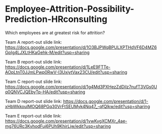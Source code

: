 # Employee-Attrition-Possibility-Prediction-HRconsulting

Which employees are at greatest risk for attrition?

Team A report-out slide link: https://docs.google.com/presentation/d/1O3BJPWqBPULXPTHdVF6D4MZ6GpIg4LJXLtHKaGehk-M/edit?usp=sharing 

Team B report-out slide link: https://docs.google.com/presentation/d/1LeE9FTTe-AOpLtnT0JJmLPwp0RwV-I3UxiytVax23CU/edit?usp=sharing 

Team C report-out slide link: https://docs.google.com/presentation/d/1g4Md3PXHezZdDilz7nufT3VGs0Uq0QNVCJQEbyTp-HA/edit?usp=sharing 

Team D report-out slide link: https://docs.google.com/presentation/d/1-xHbWkkouIMOQ68PGq30VrFtSEUMyk4Nq47_-qfQlkw/edit?usp=sharing 

Team E report-out slide link: https://docs.google.com/presentation/d/1vwKvgXCMXr_4ae-mg76URc3KyhodFuj6PUh9KhirLjw/edit?usp=sharing 
